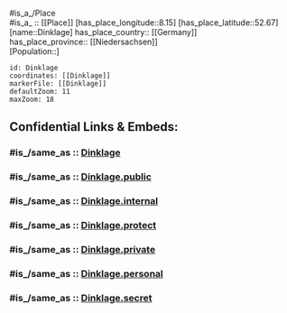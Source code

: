 ﻿---
confidential: public
isDeleted: false
location:
- 52.67
- 8.15
mapmarker: city
mapzoom:
- 7
- 12
SpocWebEntityId: 29805
tags:
- geo/City
type: City
---

#is_a_/Place  
#is_a_ :: [[Place]] 
[has_place_longitude::8.15] 
[has_place_latitude::52.67] 
[name::Dinklage] 
has_place_country:: [[Germany]]  
has_place_province:: [[Niedersachsen]]  
[Population::] 



```leaflet
id: Dinklage
coordinates: [[Dinklage]] 
markerFile: [[Dinklage]] 
defaultZoom: 11 
maxZoom: 18
```


## Confidential Links & Embeds: 

### #is_/same_as :: [Dinklage](/_Standards/Earth/Continent/Europe/Europe~Central/Germany/Germany~West/Niedersachsen/counties~Niedersachsen/Vechta/cities~Vechta/Dinklage.md) 

### #is_/same_as :: [Dinklage.public](/_public/Earth/Continent/Europe/Europe~Central/Germany/Germany~West/Niedersachsen/counties~Niedersachsen/Vechta/cities~Vechta/Dinklage.public.md) 

### #is_/same_as :: [Dinklage.internal](/_internal/Earth/Continent/Europe/Europe~Central/Germany/Germany~West/Niedersachsen/counties~Niedersachsen/Vechta/cities~Vechta/Dinklage.internal.md) 

### #is_/same_as :: [Dinklage.protect](/_protect/Earth/Continent/Europe/Europe~Central/Germany/Germany~West/Niedersachsen/counties~Niedersachsen/Vechta/cities~Vechta/Dinklage.protect.md) 

### #is_/same_as :: [Dinklage.private](/_private/Earth/Continent/Europe/Europe~Central/Germany/Germany~West/Niedersachsen/counties~Niedersachsen/Vechta/cities~Vechta/Dinklage.private.md) 

### #is_/same_as :: [Dinklage.personal](/_personal/Earth/Continent/Europe/Europe~Central/Germany/Germany~West/Niedersachsen/counties~Niedersachsen/Vechta/cities~Vechta/Dinklage.personal.md) 

### #is_/same_as :: [Dinklage.secret](/_secret/Earth/Continent/Europe/Europe~Central/Germany/Germany~West/Niedersachsen/counties~Niedersachsen/Vechta/cities~Vechta/Dinklage.secret.md)

